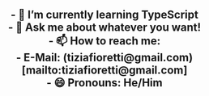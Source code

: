 <h2 align="center">
 - 🌱 I’m currently learning <a>TypeScript</a href="https://www.typescriptlang.org/"> <br>
 - 💬 Ask me about whatever you want! <br>
 - 📫 How to reach me: <br>
 - E-Mail: (tiziafioretti@gmail.com)[mailto:tiziafioretti@gmail.com] <br>
 - 😄 Pronouns: He/Him
</h3>

<!--

**xAtsuUC/xAtsuUC** is a ✨ _special_ ✨ repository because its `README.md` (this file) appears on your GitHub profile.

Here are some ideas to get you started:

-->

